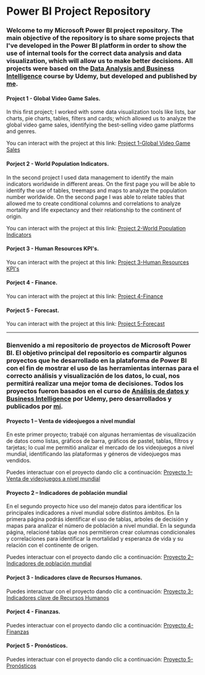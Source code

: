 # Power BI Project Repository
### Welcome to my Microsoft Power BI project repository. The main objective of the repository is to share some projects that I've developed in the Power BI platform in order to show the use of internal tools for the correct data analysis and data visualization, which will allow us to make better decisions. All projects were based on the [Data Analysis and Business Intelligence](https://www.udemy.com/course/power-bi-analisis-datos-business-intelligence/) course by Udemy, but developed and published by [me](https://www.linkedin.com/in/cesarriosag/).

#### Project 1 - Global Video Game Sales.
In this first project; I worked with some data visualization tools like lists, bar charts, pie charts, tables, filters and cards; which allowed us to analyze the global video game sales, identifying the best-selling video game platforms and genres. 

You can interact with the project at this link: [Project 1-Global Video Game Sales](https://app.powerbi.com/view?r=eyJrIjoiNzY3NzBiZWMtOWY3NS00ZGI1LWI3ZjYtMjNjYzJiZjgzNGM3IiwidCI6ImJkNWVjMDYxLTdjYmQtNDlmNy04NDI0LTgzZmNmODMxMjg0OSJ9)

#### Porject 2 - World Population Indicators.
In the second project I used data management to identify the main indicators worldwide in different areas. On the first page you will be able to identify the use of tables, treemaps and maps to analyze the population number worldwide. On the second page I was able to relate tables that allowed me to create conditional columns and correlations to analyze mortality and life expectancy and their relationship to the continent of origin.

You can interact with the project at this link: [Project 2-World Population Indicators](https://app.powerbi.com/view?r=eyJrIjoiNzIwMTg0ZTgtODdmYS00MTc2LTljMDItMzVkMzk5ODlmZjQ0IiwidCI6ImJkNWVjMDYxLTdjYmQtNDlmNy04NDI0LTgzZmNmODMxMjg0OSJ9)

#### Porject 3 - Human Resources KPI's.

You can interact with the project at this link: [Project 3-Human Resources KPI's](https://app.powerbi.com/view?r=eyJrIjoiNDQ2ZmVjZDYtZDViMi00OGExLWJhZmQtMzBlYWUyOTRmNTIzIiwidCI6ImJkNWVjMDYxLTdjYmQtNDlmNy04NDI0LTgzZmNmODMxMjg0OSJ9)

#### Porject 4 - Finance.

You can interact with the project at this link: [Project 4-Finance](https://app.powerbi.com/view?r=eyJrIjoiMWVkYjA2N2UtYzUzMS00ZjhkLWE2MWQtZmY1MGQwNDc3YmE0IiwidCI6ImJkNWVjMDYxLTdjYmQtNDlmNy04NDI0LTgzZmNmODMxMjg0OSJ9&pageName=ReportSection)

#### Porject 5 - Forecast.

You can interact with the project at this link: [Project 5-Forecast](https://app.powerbi.com/view?r=eyJrIjoiYTRiM2I1YmEtNDhkNS00YzZiLWExZGMtMjZmNWU3YzA1YjQ1IiwidCI6ImJkNWVjMDYxLTdjYmQtNDlmNy04NDI0LTgzZmNmODMxMjg0OSJ9)



_______________________________________________________________________________________________________________________________________________________

### Bienvenido a mi repositorio de proyectos de Microsoft Power BI. El objetivo principal del repositorio es compartir algunos proyectos que he desarrollado en la plataforma de Power BI con el fin de mostrar el uso de las herramientas internas para el correcto análisis y visualización de los datos, lo cual, nos permitirá realizar una mejor toma de decisiones. Todos los proyectos fueron basados en el curso de [Análisis de datos y Business Intelligence](https://www.udemy.com/course/power-bi-analisis-datos-business-intelligence/) por Udemy, pero desarrollados y publicados por [mí](https://www.linkedin.com/in/cesarriosag/).

#### Proyecto 1 – Venta de videojuegos a nivel mundial
En este primer proyecto; trabajé con algunas herramientas de visualización de datos como listas, gráficos de barra, gráficos de pastel, tablas, filtros y tarjetas; lo cual me permitió analizar el mercado de los videojuegos a nivel mundial, identificando las plataformas y géneros de videojuegos mas vendidos.

Puedes interactuar con el proyecto dando clic a continuación: [Proyecto 1–Venta de videojuegos a nivel mundial](https://app.powerbi.com/view?r=eyJrIjoiNzY3NzBiZWMtOWY3NS00ZGI1LWI3ZjYtMjNjYzJiZjgzNGM3IiwidCI6ImJkNWVjMDYxLTdjYmQtNDlmNy04NDI0LTgzZmNmODMxMjg0OSJ9)

#### Proyecto 2 – Indicadores de población mundial
En el segundo proyecto hice uso del manejo datos para identificar los principales indicadores a nivel mundial sobre distintos ámbitos. En la primera página podrás identificar el uso de tablas, arboles de decisión y mapas para analizar el número de población a nivel mundial. En la segunda página, relacioné tablas que nos permitieron crear columnas condicionales y correlaciones para identificar la mortalidad y esperanza de vida y su relación con el continente de origen.

Puedes interactuar con el proyecto dando clic a continuación: [Proyecto 2–Indicadores de población mundial](https://app.powerbi.com/view?r=eyJrIjoiNzIwMTg0ZTgtODdmYS00MTc2LTljMDItMzVkMzk5ODlmZjQ0IiwidCI6ImJkNWVjMDYxLTdjYmQtNDlmNy04NDI0LTgzZmNmODMxMjg0OSJ9)

#### Porject 3 - Indicadores clave de Recursos Humanos.

Puedes interactuar con el proyecto dando clic a continuación: [Proyecto 3-Indicadores clave de Recursos Humanos](https://app.powerbi.com/view?r=eyJrIjoiNDQ2ZmVjZDYtZDViMi00OGExLWJhZmQtMzBlYWUyOTRmNTIzIiwidCI6ImJkNWVjMDYxLTdjYmQtNDlmNy04NDI0LTgzZmNmODMxMjg0OSJ9)

#### Porject 4 - Finanzas.

Puedes interactuar con el proyecto dando clic a continuación: [Proyecto 4-Finanzas](https://app.powerbi.com/view?r=eyJrIjoiMWVkYjA2N2UtYzUzMS00ZjhkLWE2MWQtZmY1MGQwNDc3YmE0IiwidCI6ImJkNWVjMDYxLTdjYmQtNDlmNy04NDI0LTgzZmNmODMxMjg0OSJ9&pageName=ReportSection)

#### Porject 5 - Pronósticos.

Puedes interactuar con el proyecto dando clic a continuación: [Proyecto 5-Pronósticos](https://app.powerbi.com/view?r=eyJrIjoiYTRiM2I1YmEtNDhkNS00YzZiLWExZGMtMjZmNWU3YzA1YjQ1IiwidCI6ImJkNWVjMDYxLTdjYmQtNDlmNy04NDI0LTgzZmNmODMxMjg0OSJ9)


